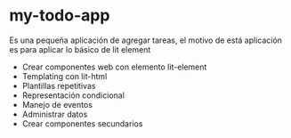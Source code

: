 # my-todo-app
Es una pequeña aplicación de agregar tareas, el motivo de está aplicación es para aplicar lo básico de lit element
 - Crear componentes web con elemento lit-element
 - Templating con lit-html
 - Plantillas repetitivas
 - Representación condicional
 - Manejo de eventos
 - Administrar datos
 - Crear componentes secundarios
